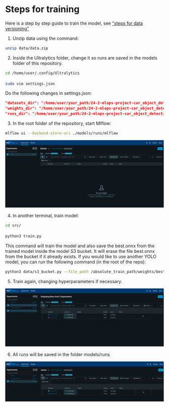 # Steps for training

Here is a step by step guide to train the model, see ["steps for data versioning"](./deploy.md)

1. Unzip data using the command:

```Bash
unzip data/data.zip
```

2. Inside the Ultralytics folder, change it so runs are saved in the models folder of this repository. 

```Bash
cd /home/user/.config/Ultralytics

sudo vim settings.json
```

Do the following changes in settings.json:

```Json
"datasets_dir": "/home/user/your_path/24-2-mlops-project-car_object_detection",
"weights_dir": "/home/user/your_path/24-2-mlops-project-car_object_detection/models/weights",
"runs_dir": "/home/user/your_path/24-2-mlops-project-car_object_detection/models/runs",
```

3. In the root folder of the repository, start Mlflow:

```Bash
mlflow ui --backend-store-uri ./models/runs/mlflow
```

![empty_mlfow](./_static/imgs/empty_mlflow.png)

4. In another terminal, train model:

```Bash
cd src/

python3 train.py
```

This command will train the model and also save the best.onnx from the trained model inside the model S3 bucket. It will erase the file best.onnx from the bucket if it already exists. If you would like to use another YOLO model, you can run the following command (in the root of the repo):

```Bash
python3 data/s3_bucket.py --file_path /absolute_train_path/weights/best.onnx
```

5. Train again, changing hyperparameters if necessary.

![mlflow_working](./_static/imgs/mlflow_working.png)

6. All runs will be saved in the folder models/runs

![mlflow_working_runs](./_static/imgs/mlflow_working_runs.png)

